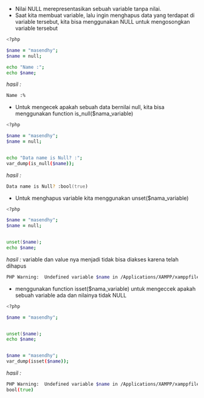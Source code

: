 - Nilai NULL merepresentasikan sebuah variable tanpa nilai.
- Saat kita membuat variable, lalu ingin menghapus data yang terdapat di variable tersebut, kita bisa menggunakan NULL untuk mengosongkan variable tersebut

```zsh
<?php

$name = "masendhy";
$name = null;

echo "Name :";
echo $name;
```

_hasil :_

```zsh
Name :%
```

- Untuk mengecek apakah sebuah data bernilai null, kita bisa menggunakan function is_null($nama_variable)

```zsh
<?php

$name = "masendhy";
$name = null;


echo "Data name is Null? :";
var_dump(is_null($name));

```

_hasil :_

```zsh
Data name is Null? :bool(true)
```

- Untuk menghapus variable kita menggunakan unset($nama_variable)

```zsh
<?php

$name = "masendhy";
$name = null;


unset($name);
echo $name;
```

_hasil :_ variable dan value nya menjadi tidak bisa diakses karena telah dihapus

```zsh
PHP Warning:  Undefined variable $name in /Applications/XAMPP/xamppfiles/htdocs/oophp/index.php on line 9
```

- menggunakan function isset($nama_variable) untuk mengeccek apakah sebuah variable ada dan nilainya tidak NULL

```zsh
<?php

$name = "masendhy";


unset($name);
echo $name;


$name = "masendhy";
var_dump(isset($name));
```

_hasil :_

```zsh
PHP Warning:  Undefined variable $name in /Applications/XAMPP/xamppfiles/htdocs/oophp/index.php on line 7
bool(true)
```
